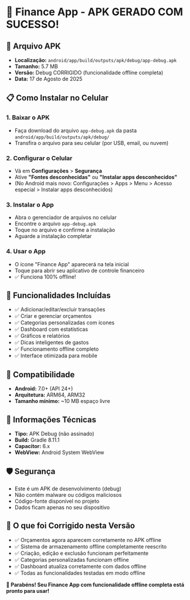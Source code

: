 # 🎉 Finance App - APK GERADO COM SUCESSO!

## 📱 Arquivo APK
- **Localização:** `android/app/build/outputs/apk/debug/app-debug.apk`
- **Tamanho:** 5.7 MB
- **Versão:** Debug CORRIGIDO (funcionalidade offline completa)
- **Data:** 17 de Agosto de 2025

## 📋 Como Instalar no Celular

### 1. Baixar o APK
- Faça download do arquivo `app-debug.apk` da pasta `android/app/build/outputs/apk/debug/`
- Transfira o arquivo para seu celular (por USB, email, ou nuvem)

### 2. Configurar o Celular
- Vá em **Configurações** > **Segurança**
- Ative **"Fontes desconhecidas"** ou **"Instalar apps desconhecidos"**
- (No Android mais novo: Configurações > Apps > Menu > Acesso especial > Instalar apps desconhecidos)

### 3. Instalar o App
- Abra o gerenciador de arquivos no celular
- Encontre o arquivo `app-debug.apk`
- Toque no arquivo e confirme a instalação
- Aguarde a instalação completar

### 4. Usar o App
- O ícone "Finance App" aparecerá na tela inicial
- Toque para abrir seu aplicativo de controle financeiro
- ✅ Funciona 100% offline!

## 🚀 Funcionalidades Incluídas
- ✅ Adicionar/editar/excluir transações
- ✅ Criar e gerenciar orçamentos
- ✅ Categorias personalizadas com ícones
- ✅ Dashboard com estatísticas
- ✅ Gráficos e relatórios
- ✅ Dicas inteligentes de gastos
- ✅ Funcionamento offline completo
- ✅ Interface otimizada para mobile

## 📱 Compatibilidade
- **Android:** 7.0+ (API 24+)
- **Arquitetura:** ARM64, ARM32
- **Tamanho mínimo:** ~10 MB espaço livre

## 🔧 Informações Técnicas
- **Tipo:** APK Debug (não assinado)
- **Build:** Gradle 8.11.1
- **Capacitor:** 6.x
- **WebView:** Android System WebView

## 🛡️ Segurança
- Este é um APK de desenvolvimento (debug)
- Não contém malware ou códigos maliciosos
- Código-fonte disponível no projeto
- Dados ficam apenas no seu dispositivo

## 🔧 O que foi Corrigido nesta Versão
- ✅ Orçamentos agora aparecem corretamente no APK offline
- ✅ Sistema de armazenamento offline completamente reescrito
- ✅ Criação, edição e exclusão funcionam perfeitamente
- ✅ Categorias personalizadas funcionam offline
- ✅ Dashboard atualiza corretamente com dados offline
- ✅ Todas as funcionalidades testadas em modo offline

**🎊 Parabéns! Seu Finance App com funcionalidade offline completa está pronto para usar!**